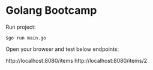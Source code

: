 # Golang Bootcamp

Run project:

`$go run main.go`

Open your browser and test below endpoints:

http://localhost:8080/items
http://localhost:8080/items/2
